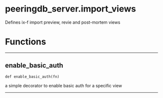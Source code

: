 # peeringdb_server.import_views

Defines ix-f import preview, revie and post-mortem views

# Functions
---

## enable_basic_auth
`def enable_basic_auth(fn)`

a simple decorator to enable basic auth for a specific view

---